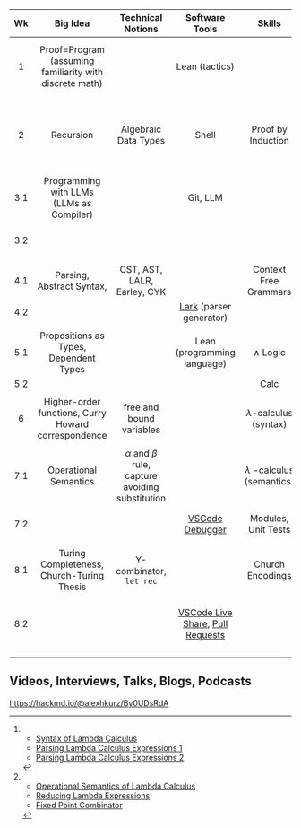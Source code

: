 
|Wk|Big Idea| Technical Notions | Software Tools | Skills |Topic|Homework|Videos|Readings | Planning|
|:---:|:---:|:---:|:---:|:---:|:---:|:---:|:---:|:---:|:---:|
| 1 | Proof=Program (assuming familiarity with discrete math) || Lean (tactics) || [NNG Tutorial World](https://adam.math.hhu.de/#/g/leanprover-community/nng4) | Finish Tut. World, explain one level in the report | [The Shell, Shell Tools](https://missing.csail.mit.edu/) | [GEB, Ch.1, p.41 (formal system)](https://www.physixfan.com/wp-content/files/GEBen.pdf)| Start on Tue, Lab on Thu |
|||||
| 2 | Recursion |Algebraic Data Types |Shell| Proof by Induction | [NNG Addition World](https://adam.math.hhu.de/#/g/leanprover-community/nng4/world/Addition/level/0) | Finish NNG2, write levels 4 and 5 out in math notation | [Dynamic Programming, Part I](https://www.youtube.com/watch?v=oBt53YbR9Kk) |[GEB, Ch.5, p.111/135 (recursion)](https://www.physixfan.com/wp-content/files/GEBen.pdf)| Theory on Tue, Lab on Thu | 
|||||
| 3.1 | Programming with LLMs (LLMs as Compiler)  || Git, LLM || Calculator in Python | Calc in Python (individual) | [Git](https://missing.csail.mit.edu/2020/version-control/) | [GEB, Ch.6, p.166 (meaning)](https://www.physixfan.com/wp-content/files/GEBen.pdf)|  Lab |
| 3.2 ||||| [NNG Multiplication World](https://adam.math.hhu.de/#/g/leanprover-community/nng4/world/Multiplication/level/0) |||| Lab  | 
|||||
| 4.1 | Parsing, Abstract Syntax, | CST, AST, LALR, Earley, CYK || Context Free Grammars | parsing pen and paper | Calc via CFG (individual)| [CFGs](https://youtu.be/jf1xhZSpCvg), [parse trees](https://youtu.be/3ZLkPwB_c9g) | [Parsing Timeline](https://jeffreykegler.github.io/personal/timeline_v3) | Theory| 
|4.2|||[Lark](https://lark-parser.readthedocs.io/en/stable/) (parser generator)||Calc with Lark||||Lab
|||||
| 5.1 | Propositions as Types, Dependent Types || Lean (programming language) | $\wedge$ Logic | [Lean logic game ($\wedge$)](https://adam.math.hhu.de/#/g/trequetrum/lean4game-logic) | Finish ($\wedge$) | ? |[GEB, Ch.7, p.189 (prop.log.)](https://www.physixfan.com/wp-content/files/GEBen.pdf)| Theory |
| 5.2 |||| Calc ||||| Lab |
|||||
| 6 | Higher-order functions, Curry Howard correspondence |free and bound variables|| $\lambda$\-calculus (syntax) | Lean logic game (implication) | Finish (implication) | [^lambda1] | [GEB, p.83, breaking phonographs](https://www.physixfan.com/wp-content/files/GEBen.pdf) | Theory on Tue, Lab on Thu |
|||||
| 7.1 | Operational Semantics |$\alpha$ and $\beta$ rule, capture avoiding substitution|| $\lambda$ -calculus (semantics)  ||| [^lambda2] | [GEB, Ch.8, p.212 (arithmetic)](https://www.physixfan.com/wp-content/files/GEBen.pdf) | Theory |
|7.2|||[VSCode Debugger](https://code.visualstudio.com/docs/python/debugging)|Modules, Unit Tests|Interpreter for $\lambda$ -calculus|  Interpreter for $\lambda$ -calculus |||Lab
|||||
|8.1| Turing Completeness, Church-Turing Thesis | Y-combinator, `let rec`|| Church Encodings | Scope, implementing recursion ||?| [GEB, Ch.13, p.413 (while programs)](https://www.physixfan.com/wp-content/files/GEBen.pdf) | Theory|
|8.2|||[VSCode Live Share](https://code.visualstudio.com/learn/get-started/basics), [Pull Requests](https://docs.github.com/en/pull-requests/collaborating-with-pull-requests/proposing-changes-to-your-work-with-pull-requests/about-pull-requests)||Interpreter for a functional PL (group, 2 weeks) |||Lab|
|||||


## Videos, Interviews, Talks, Blogs, Podcasts

https://hackmd.io/@alexhkurz/By0UDsRdA

[^lambda1]:
	- [Syntax of Lambda Calculus](https://youtu.be/D0kH1BpNr14)
	- [Parsing Lambda Calculus Expressions 1](https://youtu.be/eYstx7uuE6c)
	- [Parsing Lambda Calculus Expressions 2](https://youtu.be/yls1NEUlzZA)

[^lambda2]:
	- [Operational Semantics of Lambda Calculus](https://www.youtube.com/watch?v=h4aT42t7v9c#t=0m)
	- [Reducing Lambda Expressions](https://youtu.be/for3Meg1Lbc)
	- [Fixed Point Combinator](https://youtu.be/XvDOwbSh3xE)
    
    